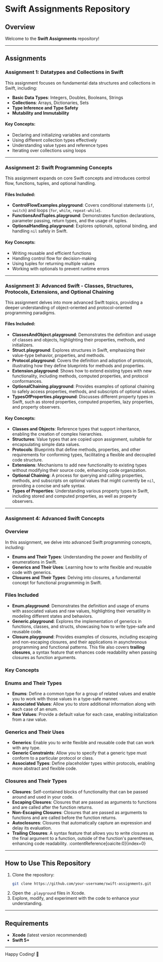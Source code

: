 # Swift Assignments Repository

## Overview

Welcome to the **Swift Assignments** repository!

---

## Assignments

### Assignment 1: Datatypes and Collections in Swift

This assignment focuses on fundamental data structures and collections in Swift, including:

- **Basic Data Types**: Integers, Doubles, Booleans, Strings
- **Collections**: Arrays, Dictionaries, Sets
- **Type Inference and Type Safety**
- **Mutability and Immutability**

#### Key Concepts:

- Declaring and initializing variables and constants
- Using different collection types effectively
- Understanding value types and reference types
- Iterating over collections using loops

---

### Assignment 2: Swift Programming Concepts

This assignment expands on core Swift concepts and introduces control flow, functions, tuples, and optional handling.

#### Files Included:

- **ControlFlowExamples.playground**: Covers conditional statements (`if`, `switch`) and loops (`for`, `while`, `repeat-while`).
- **FunctionsAndTuples.playground**: Demonstrates function declarations, parameter passing, return types, and the usage of tuples.
- **OptionalHandling.playground**: Explores optionals, optional binding, and handling `nil` safely in Swift.

#### Key Concepts:

- Writing reusable and efficient functions
- Handling control flow for decision-making
- Using tuples for returning multiple values
- Working with optionals to prevent runtime errors

---
### Assignment 3: Advanced Swift - Classes, Structures, Protocols, Extensions, and Optional Chaining

This assignment delves into more advanced Swift topics, providing a deeper understanding of object-oriented and protocol-oriented programming paradigms.

#### Files Included:

- **ClassesAndObject.playground**: Demonstrates the definition and usage of classes and objects, highlighting their properties, methods, and initializers.
- **Struct.playground**: Explores structures in Swift, emphasizing their value-type behavior, properties, and methods.
- **Protocol.playground**: Covers the definition and adoption of protocols, illustrating how they define blueprints for methods and properties.
- **Extension.playground**: Shows how to extend existing types with new functionality, including methods, computed properties, and protocol conformances.
- **OptionalChaining.playground**: Provides examples of optional chaining to safely access properties, methods, and subscripts of optional values.
- **TypesOfProperties.playground**: Discusses different property types in Swift, such as stored properties, computed properties, lazy properties, and property observers.

#### Key Concepts:

- **Classes and Objects**: Reference types that support inheritance, enabling the creation of complex hierarchies.
- **Structures**: Value types that are copied upon assignment, suitable for encapsulating simple data values.
- **Protocols**: Blueprints that define methods, properties, and other requirements for conforming types, facilitating a flexible and decoupled code structure.
- **Extensions**: Mechanisms to add new functionality to existing types without modifying their source code, enhancing code organization.
- **Optional Chaining**: A process for querying and calling properties, methods, and subscripts on optional values that might currently be `nil`, providing a concise and safe syntax.
- **Types of Properties**: Understanding various property types in Swift, including stored and computed properties, as well as property observers.

---
### Assignment 4: Advanced Swift Concepts

###  Overview

In this assignment, we delve into advanced Swift programming concepts, including:

- **Enums and Their Types**: Understanding the power and flexibility of enumerations in Swift.
- **Generics and Their Uses**: Learning how to write flexible and reusable code with generics.
- **Closures and Their Types**: Delving into closures, a fundamental concept for functional programming in Swift.

###  Files Included

- **Enum.playground**: Demonstrates the definition and usage of enums with associated values and raw values, highlighting their versatility in modeling different states and behaviors.
- **Generic.playground**: Explores the implementation of generics in functions, classes, and structs, showcasing how to write type-safe and reusable code.
- **Closure.playground**: Provides examples of closures, including escaping and non-escaping closures, and their applications in asynchronous programming and functional patterns. This file also covers **trailing closures**, a syntax feature that enhances code readability when passing closures as function arguments.

 ### Key Concepts

### Enums and Their Types

- **Enums**: Define a common type for a group of related values and enable you to work with those values in a type-safe manner.
- **Associated Values**: Allow you to store additional information along with each case of an enum.
- **Raw Values**: Provide a default value for each case, enabling initialization from a raw value.

### Generics and Their Uses

- **Generics**: Enable you to write flexible and reusable code that can work with any type.
- **Generic Constraints**: Allow you to specify that a generic type must conform to a particular protocol or class.
- **Associated Types**: Define placeholder types within protocols, enabling more abstract and flexible code.

### Closures and Their Types

- **Closures**: Self-contained blocks of functionality that can be passed around and used in your code.
- **Escaping Closures**: Closures that are passed as arguments to functions and are called after the function returns.
- **Non-Escaping Closures**: Closures that are passed as arguments to functions and are called before the function returns.
- **Autoclosures**: Closures that automatically capture an expression and delay its evaluation.
- **Trailing Closures**: A syntax feature that allows you to write closures as the final argument to a function, outside of the function's parentheses, enhancing code readability. :contentReference[oaicite:0]{index=0}

---

## How to Use This Repository

1. Clone the repository:
   ```sh
   git clone https://github.com/your-username/swift-assignments.git
   ```
2. Open the `.playground` files in Xcode.
3. Explore, modify, and experiment with the code to enhance your understanding.

---

## Requirements

- **Xcode** (latest version recommended)
- **Swift 5+**

---

Happy Coding! 🚀
